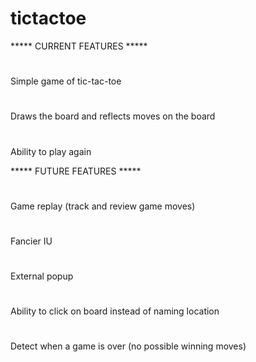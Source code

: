 # tictactoe

***** CURRENT FEATURES *****
#
Simple game of tic-tac-toe
#
Draws the board and reflects moves on the board
#
Ability to play again

***** FUTURE FEATURES *****
#
Game replay (track and review game moves)
#
Fancier IU
#
External popup
#
Ability to click on board instead of naming location
#
Detect when a game is over (no possible winning moves)
